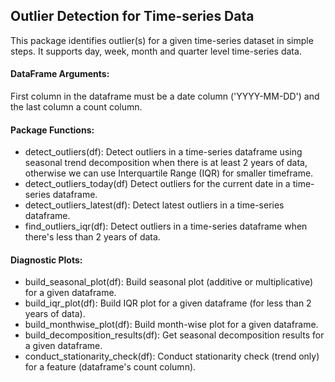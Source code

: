 ## Outlier Detection for Time-series Data
This package identifies outlier(s) for a given time-series dataset in simple steps. It supports day, week, month and quarter level time-series data.

#### DataFrame Arguments:
First column in the dataframe must be a date column ('YYYY-MM-DD') and the last column a count column.
#### Package Functions:
* detect_outliers(df): Detect outliers in a time-series dataframe using seasonal trend decomposition when there is at least 2 years of data, otherwise we can use Interquartile Range (IQR) for smaller timeframe.
* detect_outliers_today(df) Detect outliers for the current date in a time-series dataframe.
* detect_outliers_latest(df): Detect latest outliers in a time-series dataframe.
* find_outliers_iqr(df): Detect outliers in a time-series dataframe when there's less than 2 years of data.

#### Diagnostic Plots:
* build_seasonal_plot(df): Build seasonal plot (additive or multiplicative) for a given dataframe.
* build_iqr_plot(df): Build IQR plot for a given dataframe (for less than 2 years of data).
* build_monthwise_plot(df): Build month-wise plot for a given dataframe.
* build_decomposition_results(df): Get seasonal decomposition results for a given dataframe.
* conduct_stationarity_check(df): Conduct stationarity check (trend only) for a feature (dataframe's count column).







